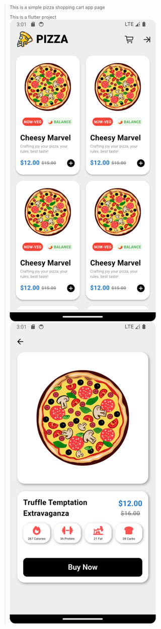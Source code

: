 > This is a simple pizza shopping cart app page
> 
> This is a flutter project
![image](./IMG/home_page.png)
![image](./IMG/page2.png)


